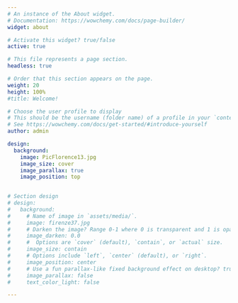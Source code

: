 ```yaml
---
# An instance of the About widget.
# Documentation: https://wowchemy.com/docs/page-builder/
widget: about

# Activate this widget? true/false
active: true

# This file represents a page section.
headless: true

# Order that this section appears on the page.
weight: 20
height: 100%
#title: Welcome! 

# Choose the user profile to display
# This should be the username (folder name) of a profile in your `content/authors/` folder.
# See https://wowchemy.com/docs/get-started/#introduce-yourself
author: admin

design:
  background:
    image: PicFlorence13.jpg
    image_size: cover
    image_parallax: true
    image_position: top
    

# Section design
# design:
#   background:
#     # Name of image in `assets/media/`.
#     image: firenze37.jpg
#     # Darken the image? Range 0-1 where 0 is transparent and 1 is opaque.
#     image_darken: 0.0
#     #  Options are `cover` (default), `contain`, or `actual` size.
#     image_size: contain
#     # Options include `left`, `center` (default), or `right`.
#     image_position: center
#     # Use a fun parallax-like fixed background effect on desktop? true/false
#     image_parallax: false
#     text_color_light: false

---
```

